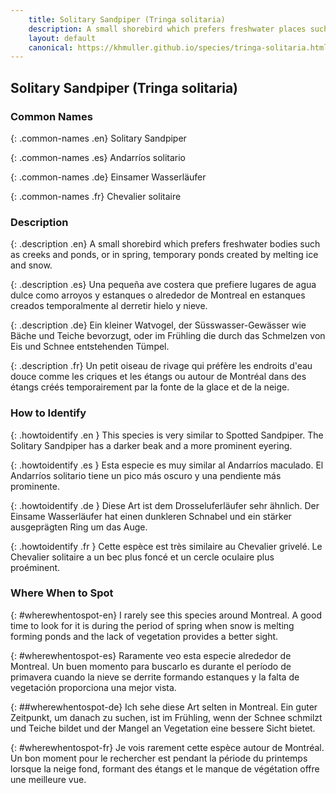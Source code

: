 ```yaml
---
    title: Solitary Sandpiper (Tringa solitaria)
    description: A small shorebird which prefers freshwater places such as creeks and ponds or around Montreal in ponds created temporarily by melting ice and snow.
    layout: default
    canonical: https://khmuller.github.io/species/tringa-solitaria.html
---
```


## Solitary Sandpiper (Tringa solitaria)

### Common Names

{: .common-names .en}
Solitary Sandpiper

{: .common-names .es}
Andarríos solitario

{: .common-names .de}
Einsamer Wasserläufer

{: .common-names .fr}
Chevalier solitaire

### Description

{: .description .en}
A small shorebird which prefers freshwater bodies such as creeks and ponds, or in spring, temporary ponds created by melting ice and snow.

{: .description .es}
Una pequeña ave costera que prefiere lugares de agua dulce como arroyos y estanques o alrededor de Montreal en estanques creados temporalmente al derretir hielo y nieve.

{: .description .de}
Ein kleiner Watvogel, der Süsswasser-Gewässer wie Bäche und Teiche bevorzugt, oder im Frühling die durch das Schmelzen von Eis und Schnee entstehenden Tümpel.

{: .description .fr}
Un petit oiseau de rivage qui préfère les endroits d'eau douce comme les criques et les étangs ou autour de Montréal dans des étangs créés temporairement par la fonte de la glace et de la neige.

### How to Identify

{: .howtoidentify .en }
This species is very similar to Spotted Sandpiper. The Solitary Sandpiper has a darker beak and a more prominent eyering.

{: .howtoidentify .es }
Esta especie es muy similar al Andarríos maculado. El Andarríos solitario tiene un pico más oscuro y una pendiente más prominente.

{: .howtoidentify .de }
Diese Art ist dem Drosseluferläufer sehr ähnlich. Der Einsame Wasserläufer hat einen dunkleren Schnabel und ein stärker ausgeprägten Ring um das Auge.

{: .howtoidentify .fr }
Cette espèce est très similaire au Chevalier grivelé. Le Chevalier solitaire a un bec plus foncé et un cercle oculaire plus proéminent.

### Where When to Spot

{: #wherewhentospot-en}
I rarely see this species around Montreal. A good time to look for it is during the period of spring when snow is melting forming ponds and the lack of vegetation provides a better sight.

{: #wherewhentospot-es}
Raramente veo esta especie alrededor de Montreal. Un buen momento para buscarlo es durante el período de primavera cuando la nieve se derrite formando estanques y la falta de vegetación proporciona una mejor vista.

{: ##wherewhentospot-de}
Ich sehe diese Art selten in Montreal. Ein guter Zeitpunkt, um danach zu suchen, ist im Frühling, wenn der Schnee schmilzt und Teiche bildet und der Mangel an Vegetation eine bessere Sicht bietet.

{: #wherewhentospot-fr}
Je vois rarement cette espèce autour de Montréal. Un bon moment pour le rechercher est pendant la période du printemps lorsque la neige fond, formant des étangs et le manque de végétation offre une meilleure vue.
